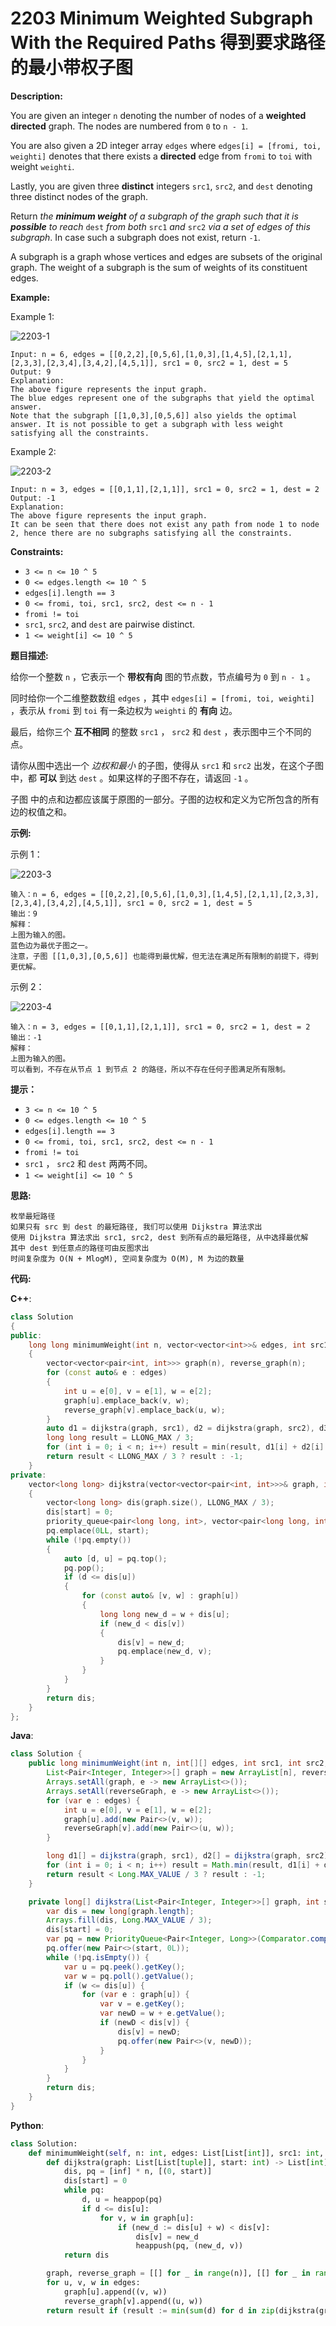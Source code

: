 # 2203 Minimum Weighted Subgraph With the Required Paths 得到要求路径的最小带权子图

__Description:__

You are given an integer `n` denoting the number of nodes of a __weighted directed__ graph. The nodes are numbered from `0` to `n - 1`.

You are also given a 2D integer array `edges` where `edges[i] = [fromi, toi, weighti]` denotes that there exists a __directed__ edge from `fromi` to `toi` with weight `weighti`.

Lastly, you are given three __distinct__ integers `src1`, `src2`, and `dest` denoting three distinct nodes of the graph.

Return _the __minimum weight__ of a subgraph of the graph such that it is __possible__ to reach_ `dest` _from both_ `src1` _and_ `src2` _via a set of edges of this subgraph_. In case such a subgraph does not exist, return `-1`.

A subgraph is a graph whose vertices and edges are subsets of the original graph. The weight of a subgraph is the sum of weights of its constituent edges.

__Example:__

Example 1:

![2203-1](https://assets.leetcode.com/uploads/2022/02/17/example1drawio.png)

```text
Input: n = 6, edges = [[0,2,2],[0,5,6],[1,0,3],[1,4,5],[2,1,1],[2,3,3],[2,3,4],[3,4,2],[4,5,1]], src1 = 0, src2 = 1, dest = 5
Output: 9
Explanation:
The above figure represents the input graph.
The blue edges represent one of the subgraphs that yield the optimal answer.
Note that the subgraph [[1,0,3],[0,5,6]] also yields the optimal answer. It is not possible to get a subgraph with less weight satisfying all the constraints.
```

Example 2:

![2203-2](https://assets.leetcode.com/uploads/2022/02/17/example2-1drawio.png)

```text
Input: n = 3, edges = [[0,1,1],[2,1,1]], src1 = 0, src2 = 1, dest = 2
Output: -1
Explanation:
The above figure represents the input graph.
It can be seen that there does not exist any path from node 1 to node 2, hence there are no subgraphs satisfying all the constraints.
```

__Constraints:__

- `3 <= n <= 10 ^ 5`
- `0 <= edges.length <= 10 ^ 5`
- `edges[i].length == 3`
- `0 <= fromi, toi, src1, src2, dest <= n - 1`
- `fromi != toi`
- `src1`, `src2`, and `dest` are pairwise distinct.
- `1 <= weight[i] <= 10 ^ 5`

__题目描述:__

给你一个整数 `n` ，它表示一个 __带权有向__ 图的节点数，节点编号为 `0` 到 `n - 1` 。

同时给你一个二维整数数组 `edges` ，其中 `edges[i] = [fromi, toi, weighti]` ，表示从 `fromi` 到 `toi` 有一条边权为 `weighti` 的 __有向__ 边。

最后，给你三个 __互不相同__ 的整数 `src1` ， `src2` 和 `dest` ，表示图中三个不同的点。

请你从图中选出一个 _边权和最小_ 的子图，使得从 `src1` 和 `src2` 出发，在这个子图中，都 __可以__ 到达 `dest` 。如果这样的子图不存在，请返回 `-1` 。

子图 中的点和边都应该属于原图的一部分。子图的边权和定义为它所包含的所有边的权值之和。

__示例:__

示例 1：

![2203-3](https://assets.leetcode.com/uploads/2022/02/17/example1drawio.png)

```text
输入：n = 6, edges = [[0,2,2],[0,5,6],[1,0,3],[1,4,5],[2,1,1],[2,3,3],[2,3,4],[3,4,2],[4,5,1]], src1 = 0, src2 = 1, dest = 5
输出：9
解释：
上图为输入的图。
蓝色边为最优子图之一。
注意，子图 [[1,0,3],[0,5,6]] 也能得到最优解，但无法在满足所有限制的前提下，得到更优解。
```

示例 2：

![2203-4](https://assets.leetcode.com/uploads/2022/02/17/example2-1drawio.png)

```text
输入：n = 3, edges = [[0,1,1],[2,1,1]], src1 = 0, src2 = 1, dest = 2
输出：-1
解释：
上图为输入的图。
可以看到，不存在从节点 1 到节点 2 的路径，所以不存在任何子图满足所有限制。
```

__提示：__

- `3 <= n <= 10 ^ 5`
- `0 <= edges.length <= 10 ^ 5`
- `edges[i].length == 3`
- `0 <= fromi, toi, src1, src2, dest <= n - 1`
- `fromi != toi`
- `src1` ， `src2` 和 `dest` 两两不同。
- `1 <= weight[i] <= 10 ^ 5`

__思路:__

```text
枚举最短路径
如果只有 src 到 dest 的最短路径, 我们可以使用 Dijkstra 算法求出
使用 Dijkstra 算法求出 src1, src2, dest 到所有点的最短路径, 从中选择最优解
其中 dest 到任意点的路径可由反图求出
时间复杂度为 O(N + MlogM), 空间复杂度为 O(M), M 为边的数量
```

__代码:__

__C++__:

```C++
class Solution
{
public:
    long long minimumWeight(int n, vector<vector<int>>& edges, int src1, int src2, int dest) 
    {
        vector<vector<pair<int, int>>> graph(n), reverse_graph(n);
        for (const auto& e : edges)
        {
            int u = e[0], v = e[1], w = e[2];
            graph[u].emplace_back(v, w);
            reverse_graph[v].emplace_back(u, w);
        }
        auto d1 = dijkstra(graph, src1), d2 = dijkstra(graph, src2), d3 = dijkstra(reverse_graph, dest);
        long long result = LLONG_MAX / 3;
        for (int i = 0; i < n; i++) result = min(result, d1[i] + d2[i] + d3[i]);
        return result < LLONG_MAX / 3 ? result : -1;
    }
private:
    vector<long long> dijkstra(vector<vector<pair<int, int>>>& graph, int start)
    {
        vector<long long> dis(graph.size(), LLONG_MAX / 3);
        dis[start] = 0;
        priority_queue<pair<long long, int>, vector<pair<long long, int>>, greater<>> pq;
        pq.emplace(0LL, start);
        while (!pq.empty())
        {
            auto [d, u] = pq.top();
            pq.pop();
            if (d <= dis[u])
            {
                for (const auto& [v, w] : graph[u])
                {
                    long long new_d = w + dis[u];
                    if (new_d < dis[v])
                    {
                        dis[v] = new_d;
                        pq.emplace(new_d, v);
                    }
                }
            }
        }
        return dis;
    }
};
```

__Java__:

```Java
class Solution {
    public long minimumWeight(int n, int[][] edges, int src1, int src2, int dest) {
        List<Pair<Integer, Integer>>[] graph = new ArrayList[n], reverseGraph = new ArrayList[n];
        Arrays.setAll(graph, e -> new ArrayList<>());
        Arrays.setAll(reverseGraph, e -> new ArrayList<>());
        for (var e : edges) {
            int u = e[0], v = e[1], w = e[2];
            graph[u].add(new Pair<>(v, w));
            reverseGraph[v].add(new Pair<>(u, w));
        }

        long d1[] = dijkstra(graph, src1), d2[] = dijkstra(graph, src2), d3[] = dijkstra(reverseGraph, dest), result = Long.MAX_VALUE / 3;
        for (int i = 0; i < n; i++) result = Math.min(result, d1[i] + d2[i] + d3[i]);
        return result < Long.MAX_VALUE / 3 ? result : -1;
    }

    private long[] dijkstra(List<Pair<Integer, Integer>>[] graph, int start) {
        var dis = new long[graph.length];
        Arrays.fill(dis, Long.MAX_VALUE / 3);
        dis[start] = 0;
        var pq = new PriorityQueue<Pair<Integer, Long>>(Comparator.comparingLong(Pair::getValue));
        pq.offer(new Pair<>(start, 0L));
        while (!pq.isEmpty()) {
            var u = pq.peek().getKey();
            var w = pq.poll().getValue();
            if (w <= dis[u]) {
                for (var e : graph[u]) {
                    var v = e.getKey();
                    var newD = w + e.getValue();
                    if (newD < dis[v]) {
                        dis[v] = newD;
                        pq.offer(new Pair<>(v, newD));
                    }
                }
            }
        }
        return dis;
    }
}
```

__Python__:

```Python
class Solution:
    def minimumWeight(self, n: int, edges: List[List[int]], src1: int, src2: int, dest: int) -> int:
        def dijkstra(graph: List[List[tuple]], start: int) -> List[int]:
            dis, pq = [inf] * n, [(0, start)]
            dis[start] = 0
            while pq:
                d, u = heappop(pq)
                if d <= dis[u]:
                    for v, w in graph[u]:
                        if (new_d := dis[u] + w) < dis[v]:
                            dis[v] = new_d
                            heappush(pq, (new_d, v))
            return dis

        graph, reverse_graph = [[] for _ in range(n)], [[] for _ in range(n)]
        for u, v, w in edges:
            graph[u].append((v, w))
            reverse_graph[v].append((u, w))
        return result if (result := min(sum(d) for d in zip(dijkstra(graph, src1), dijkstra(graph, src2), dijkstra(reverse_graph, dest)))) < inf else -1
```
